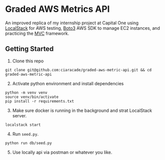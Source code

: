 # Graded AWS Metrics API

An improved replica of my internship project at Capital One using [LocalStack](https://github.com/localstack/localstack) for AWS testing, [Boto3](https://boto3.amazonaws.com/v1/documentation/api/latest/index.html) AWS SDK to manage EC2 instances, and practicing the [MVC](https://www.geeksforgeeks.org/software-engineering/mvc-framework-introduction/) framework.

## Getting Started

1. Clone this repo
```
git clone git@github.com:ciaracade/graded-aws-metric-api.git && cd graded-aws-metric-api
```

2. Activate python environment and install dependencies
```
python -m venv venv
source venv/bin/activate
pip install -r requirements.txt
```

3. Make sure docker is running in the background and strat LocalStack server.
```
localstack start
```

4. Run `seed.py`.
```
python run db/seed.py
```

5. Use locally api via postman or whatever you like. 